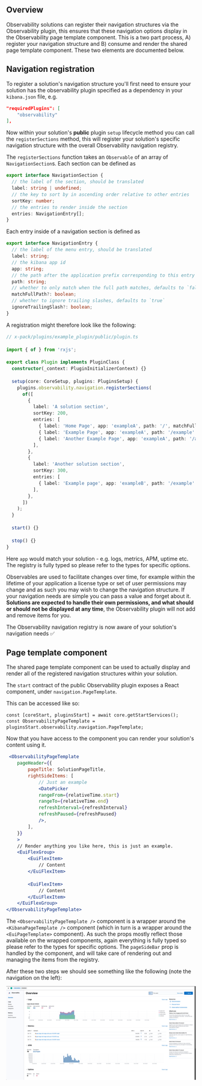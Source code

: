 ## Overview

Observability solutions can register their navigation structures via the Observability plugin, this ensures that these navigation options display in the Observability page template component. This is a two part process, A) register your navigation structure and B) consume and render the shared page template component. These two elements are documented below.

## Navigation registration

To register a solution's navigation structure you'll first need to ensure your solution has the observability plugin specified as a dependency in your `kibana.json` file, e.g.

```json
"requiredPlugins": [
    "observability"    
],
```

Now within your solution's **public** plugin `setup` lifecycle method you can
call the `registerSections` method, this will register your solution's specific
navigation structure with the overall Observability navigation registry.

The `registerSections` function takes an `Observable` of an array of
`NavigationSection`s. Each section can be defined as

```typescript
export interface NavigationSection {
  // the label of the section, should be translated
  label: string | undefined;
  // the key to sort by in ascending order relative to other entries
  sortKey: number;
  // the entries to render inside the section
  entries: NavigationEntry[];
}
```

Each entry inside of a navigation section is defined as

```typescript
export interface NavigationEntry {
  // the label of the menu entry, should be translated
  label: string;
  // the kibana app id
  app: string;
  // the path after the application prefix corresponding to this entry
  path: string;
  // whether to only match when the full path matches, defaults to `false`
  matchFullPath?: boolean;
  // whether to ignore trailing slashes, defaults to `true`
  ignoreTrailingSlash?: boolean;
}
```

A registration might therefore look like the following:

```typescript
// x-pack/plugins/example_plugin/public/plugin.ts

import { of } from 'rxjs';

export class Plugin implements PluginClass {
  constructor(_context: PluginInitializerContext) {}

  setup(core: CoreSetup, plugins: PluginsSetup) {
    plugins.observability.navigation.registerSections(
      of([
        {
          label: 'A solution section',
          sortKey: 200,
          entries: [
            { label: 'Home Page', app: 'exampleA', path: '/', matchFullPath: true },
            { label: 'Example Page', app: 'exampleA', path: '/example' },
            { label: 'Another Example Page', app: 'exampleA', path: '/another-example' },
          ],
        },
        {
          label: 'Another solution section',
          sortKey: 300,
          entries: [
            { label: 'Example page', app: 'exampleB', path: '/example' },
          ],
        },
      ])
    );
  }

  start() {}

  stop() {}
}
```

Here `app` would match your solution - e.g. logs, metrics, APM, uptime etc. The registry is fully typed so please refer to the types for specific options.

Observables are used to facilitate changes over time, for example within the lifetime of your application a license type or set of user permissions may change and as such you may wish to change the navigation structure. If your navigation needs are simple you can pass a value and forget about it. **Solutions are expected to handle their own permissions, and what should or should not be displayed at any time**, the Observability plugin will not add and remove items for you.

The Observability navigation registry is now aware of your solution's navigation needs ✅

## Page template component

The shared page template component can be used to actually display and render all of the registered navigation structures within your solution.

The `start` contract of the public Observability plugin exposes a React component, under `navigation.PageTemplate`.

This can be accessed like so:

```
const [coreStart, pluginsStart] = await core.getStartServices();
const ObservabilityPageTemplate = pluginsStart.observability.navigation.PageTemplate;
```

Now that you have access to the component you can render your solution's content using it.

```jsx
 <ObservabilityPageTemplate
    pageHeader={{
        pageTitle: SolutionPageTitle,
        rightSideItems: [
            // Just an example
            <DatePicker
            rangeFrom={relativeTime.start}
            rangeTo={relativeTime.end}
            refreshInterval={refreshInterval}
            refreshPaused={refreshPaused}
            />,
        ],
    }}
    >
    // Render anything you like here, this is just an example.
    <EuiFlexGroup>
        <EuiFlexItem>
            // Content
        </EuiFlexItem>

        <EuiFlexItem>
            // Content
        </EuiFlexItem>
    </EuiFlexGroup>
</ObservabilityPageTemplate>
```

The `<ObservabilityPageTemplate />` component is a wrapper around the `<KibanaPageTemplate />` component (which in turn is a wrapper around the `<EuiPageTemplate>` component). As such the props mostly reflect those available on the wrapped components, again everything is fully typed so please refer to the types for specific options. The `pageSideBar` prop is handled by the component, and will take care of rendering out and managing the items from the registry.

After these two steps we should see something like the following (note the navigation on the left):

![Page template rendered example](./page_template.png)
